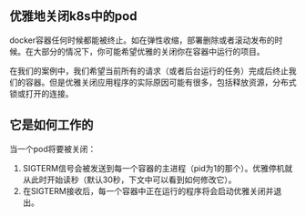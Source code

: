 ## 优雅地关闭k8s中的pod

docker容器任何时候都能被终止。如在弹性收缩，部署删除或者滚动发布的时候。在大部分的情况下，你可能希望优雅的关闭你在容器中运行的项目。

在我们的案例中，我们希望当前所有的请求（或者后台运行的任务）完成后终止我们的容器。但是优雅关闭应用程序的实际原因可能有很多，包括释放资源，分布式锁或打开的连接。

## 它是如何工作的

当一个pod将要被关闭：

1. SIGTERM信号会被发送到每一个容器的主进程（pid为1的那个）。优雅停机就从此时开始读秒（默认30秒，下文中可以看到如何修改它）。
1. 在SIGTERM接收后，每一个容器中正在运行的程序将会启动优雅关闭并退出。

